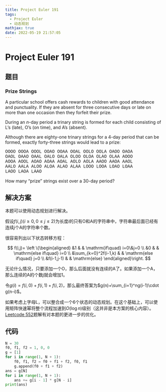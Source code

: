 ```yaml
---
title: Project Euler 191
tags:
  - Project Euler
  - 动态规划
mathjax: true
date: 2022-05-19 21:57:05
---
```


<escape><!-- more --></escape>

# Project Euler 191

## 题目

### Prize Strings

A particular school offers cash rewards to children with good attendance and punctuality. If they are absent for three consecutive days or late on more than one occasion then they forfeit their prize.

During an $n$-day period a trinary string is formed for each child consisting of L’s (late), O’s (on time), and A’s (absent).

Although there are eighty-one trinary strings for a $4$-day period that can be formed, exactly forty-three strings would lead to a prize:

<span style="font-family:'Courier New',monospace;">
OOOO OOOA OOOL OOAO OOAA OOAL OOLO OOLA OAOO OAOA<br>
OAOL OAAO OAAL OALO OALA OLOO OLOA OLAO OLAA AOOO<br>
AOOA AOOL AOAO AOAA AOAL AOLO AOLA AAOO AAOA AAOL<br>
AALO AALA ALOO ALOA ALAO ALAA LOOO LOOA LOAO LOAA<br>
LAOO LAOA LAAO</span>

How many “prize” strings exist over a $30$-day period?

## 解决方案

本题可以使用动态规划进行解决。

假设$f(i,j)(i\ge 0,0\le j\le 2)$为长度$i$的只有O和A的字符串中，字符串最后面已经有连续$j$个A的字符串个数。

很容易列出以下状态转移方程：

$$
f(i,j)=
\left \{\begin{aligned}
  &1 & & \mathrm{if\quad} i=0\&j=0 \\
  &0 & & \mathrm{else if\quad} i=0 \\
  &\sum_{k=0}^2f(i-1,k) & & \mathrm{else if\quad} j=0 \\
  &f(i-1,j-1) & & \mathrm{else}
\end{aligned}\right.
$$

无论什么情况，只要添加一个O，那么后面就没有连续的A了。如果添加一个A，那么连续的A的个数$j$就会增加$1$。

令$g(i)=f(i,0)+f(i,1)+f(i,2)$，那么最终答案为$g(n)+\sum_{i=1}^ng(i-1)\cdot g(n-i)$。

如果考虑上字母L，可以整合成一个$6$个状态的动态规划。在这个基础上，可以使用矩阵快速幂将整个流程加速到$O(\log n)$级别（这并非是本方案的核心内容）。[Leetcode 552](https://leetcode.cn/problems/student-attendance-record-ii/solution/xue-sheng-chu-qin-ji-lu-ii-by-leetcode-s-kdlm/)题解有对本题的更进一步的优化。

## 代码

```py
N = 30
f0, f1, f2 = 1, 0, 0
g = [1]
for i in range(1, N + 1):
    f0, f1, f2 = f0 + f1 + f2, f0, f1
    g.append(f0 + f1 + f2)
ans = g[N]
for i in range(1, N + 1):
    ans += g[i - 1] * g[N - i]
print(ans)

```
